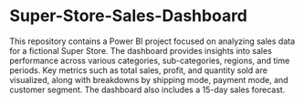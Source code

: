 # Super-Store-Sales-Dashboard
This repository contains a Power BI project focused on analyzing sales data for a fictional Super Store. The dashboard provides insights into sales performance across various categories, sub-categories, regions, and time periods. Key metrics such as total sales, profit, and quantity sold are visualized, along with breakdowns by shipping mode, payment mode, and customer segment. The dashboard also includes a 15-day sales forecast.
